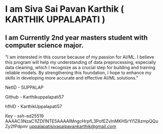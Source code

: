 # I am Siva Sai Pavan Karthik ( KARTHIK UPPALAPATI )
## I am Currently 2nd year masters student with computer science major. 
"I am interested in this course because of my passion for AI/ML. I believe this program will help my understanding of data preprocessing, especially data cleaning, which I recognize as a crucial step for building and training reliable models. By strengthening this foundation, I hope to enhance my skills in developing more accurate and effective AI/ML solutions."

NetID - SUPPALAP
 
Github - Karthikuppalapati57
 
hfhID - KarthikUppalapati57

Key - ssh-ed25519 AAAAC3NzaC1lZDI1NTE5AAAAIMngcHrpfL3PofEZvInMKHSrYI1Z8zmpQQuZy2fPdpmr uppalapatisivasaipavankarthik@gmail.com
